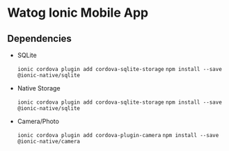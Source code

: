 # Watog Ionic Mobile App 

## Dependencies

- SQLite

	`ionic cordova plugin add cordova-sqlite-storage`
	`npm install --save @ionic-native/sqlite`

- Native Storage

  `ionic cordova plugin add cordova-sqlite-storage`
  `npm install --save @ionic-native/sqlite`

- Camera/Photo

  `ionic cordova plugin add cordova-plugin-camera`
  `npm install --save @ionic-native/camera`
